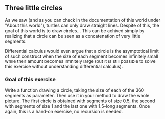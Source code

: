 ## Three little circles ##
As we saw (and as you can check in the documentation of this world under
"About this world"), turtles can only draw straight lines. Despite of this,
the goal of this world is to draw circles... This can be achived simply by
realizing that a circle can be seen as a concatenation of very little
segments.

Differential calculus would even argue that a circle is the asymptotical
limit of such construct when the size of each segment becomes infinitely
small while their amount becomes infinitely large (but it is still possible
to solve this exercise without understanding differential calculus).

### Goal of this exercise ###
Write a function drawing a circle, taking the size of each of the 360
segments as parameter. Then use it in your method to draw
the whole picture. The first circle is obtained with segments of size 0.5,
the second with segments of size 1 and the last one with 1.5-long
segments. Once again, this is a hand-on exercise, no recursion is needed.

